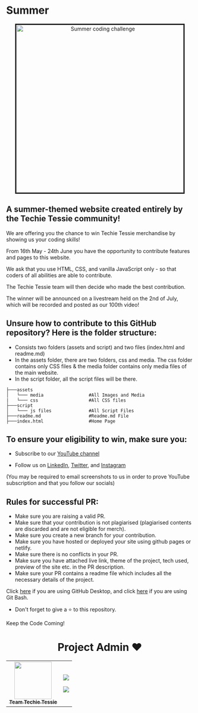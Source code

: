 # Summer
<p align="center">
<img width="450px" style="border-style:solid" src="https://user-images.githubusercontent.com/72180173/168555816-79ec2e0c-e09e-426e-a824-f102133efef1.png" alt="Summer coding challenge" />
 </p>

## A summer-themed website created entirely by the Techie Tessie community!

We are offering you the chance to win Techie Tessie merchandise by showing us your coding skills!

From 16th May - 24th June you have the opportunity to contribute features and pages to this website.

We ask that you use HTML, CSS, and vanilla JavaScript only - so that coders of all abilities are able to contribute.

The Techie Tessie team will then decide who made the best contribution.

The winner will be announced on a livestream held on the 2nd of July, which will be recorded and posted as our 100th video!

## Unsure how to contribute to this GitHub repository? Here is the folder structure:

<ul>
  <li>Consists two folders (assets and script) and two files (index.html and readme.md) </li>
  <li>In the assets folder, there are two folders, css and media. The css folder contains only CSS files & the media folder contains only media files of the main website.</li>
  <li>In the script folder, all the script files will be there.</li>
</ul>


```
├───assets                   
│   └─── media                 #All Images and Media
|   └─── css                   #All CSS files
├───script                     
│   └─── js files              #All Script Files    
├───readme.md                  #Readme.md File
├───index.html                 #Home Page
```


## To ensure your eligibility to win, make sure you:

* Subscribe to our [YouTube channel](https://www.youtube.com/c/TechieTessie)

* Follow us on [LinkedIn](https://www.linkedin.com/company/techie-tessie), [Twitter](https://twitter.com/techie_tessie), and [Instagram](https://www.instagram.com/techie_tessie/)

(You may be required to email screenshots to us in order to prove YouTube subscription and that you follow our socials)

## Rules for successful PR:

* Make sure you are raising a valid PR.
* Make sure that your contribution is not plagiarised (plagiarised contents are discarded and are not eligible for merch).
* Make sure you create a new branch for your contribution. 
* Make sure you have hosted or deployed your site using github pages or netlify. 
* Make sure there is no conflicts in your PR.
* Make sure you have attached live link, theme of the project, tech used, preview of the site etc. in the PR description.
* Make sure your PR contains a readme file which includes all the necessary details of the project.


Click [here](https://www.youtube.com/watch?v=8PhlKST2x1s) if you are using GitHub Desktop, and click [here](https://www.youtube.com/watch?v=y0syiLiYjqU) if you are using Git Bash.

* Don't forget to give a ⭐ to this repository.

Keep the Code Coming!



<h1 align=center> Project Admin ❤️ </h1>
<p align="center">

<table align="center">
    <tbody>
        <tr>
            <td align="center"><a href="https://github.com/Techie-Tessie"><img alt="" src="https://avatars.githubusercontent.com/Techie-Tessie" width="100px;"><br><sub><b> Team Techie Tessie </b></sub></a></td>
            <td align="right">
                <p><a href="https://twitter.com/techie-tessie"><img src="https://img.shields.io/badge/twitter-%231DA1F2.svg?&style=for-the-badge&logo=twitter&logoColor=white"></a></p>
                <p><a href="https://www.linkedin.com/in/mohasin-haque-759786200/"><img src="https://img.shields.io/badge/linkedin-%230077B5.svg?&style=for-the-badge&logo=linkedin&logoColor=white"></a></p>
            </td>
        </tr>
    </tbody>
</table>
